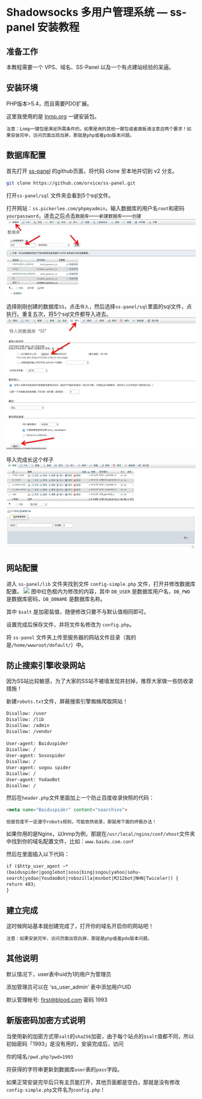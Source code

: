# Shadowsocks 多用户管理系统 — ss-panel 安装教程

## 准备工作
本教程需要一个 VPS、域名、SS-Panel 以及一个有点建站经验的呆逼。

## 安装环境
PHP版本>5.4，而且需要PDO扩展。

这里我使用的是 [lnmp.org](http://lnmp.org/) 一键安装包。

    注意：Lnmp一键包是满足所需条件的，如果是用的其他一键包或者面板请注意这两个要求！如果安装完毕，访问页面出现白屏，那就是php或者pdo版本问题。

## 数据库配置
首先打开 [ss-panel](https://github.com/orvice/ss-panel/tree/v2) 的github页面，将代码 clone 至本地并切到 v2 分支。

```bash
git clone https://github.com/orvice/ss-panel.git
```

打开`ss-panel/sql` 文件夹会看到5个sql文件。

打开网站：`ss.pickerlee.com/phpmyadmin`，输入数据库的用户名`root`和密码`yourpassword`，进去之后点击`数据库`——`新建数据库`——`创建`
![](../images/ss-panel/1.png)

选择刚刚创建的数据库`SS`，点击`导入`，然后选择`ss-panel/sql`里面的sql文件，点执行。重复五次，将5个sql文件都导入进去。
![](../images/ss-panel/2.png)

导入完成长这个样子
![](../images/ss-panel/3.png)

## 网站配置
进入 `ss-panel/lib` 文件夹找到文件 `config-simple.php` 文件，打开并修改数据库配置。
![](.../images/ss-panel/4.png)
图中红色框内为修改的内容，其中 `DB_USER` 是数据库用户名，`DB_PWD` 是数据库密码，`DB_DBNAME` 是数据库名称。

其中 `$salt` 是加密盐值，随便修改只要不与默认值相同即可。

设置完成后保存文件，并将文件名修改为 `config.php`。

将 `ss-panel` 文件夹上传至服务器的网站文件目录（我的是`/home/wwwroot/default/`）中。


## 防止搜索引擎收录网站
因为SS站比较敏感，为了大家的SS站不被墙发现并封掉，推荐大家做一些防收录措施！

新建`robots.txt`文件，屏蔽搜索引擎蜘蛛爬取网站！

```
Disallow: /user
Disallow: /lib
Disallow: /admin
Disallow: /vendor
 
User-agent: Baiduspider
Disallow: /
User-agent: Sosospider
Disallow: /
User-agent: sogou spider
Disallow: /
User-agent: YodaoBot
Disallow: /
```
然后在`header.php`文件<head>里面加上一个防止百度收录快照的代码：
```html
<meta name="Baiduspider" content="noarchive">
```

    但是百度不一定遵守robots规则，可能依然收录，那就用下面的终极办法！

如果你用的是Nginx，以lnmp为例，那就在`/usr/local/nginx/conf/vhost`文件夹中找到你的域名配置文件，比如：`www.baidu.com.conf`

然后在里面插入以下代码：

```
if ($http_user_agent ~* (baiduspider|googlebot|soso|bing|sogou|yahoo|sohu-search|yodao|YoudaoBot|robozilla|msnbot|MJ12bot|NHN|Twiceler)) {
return 403;
}
```

## 建立完成
这时候网站基本就创建完成了，打开你的域名开启你的网站吧！

    注意：如果安装完毕，访问页面出现白屏，那就是php或者pdo版本问题。

## 其他说明

默认情况下，user表中uid为1的用户为管理员

添加管理员可以在 ‘ss_user_admin’ 表中添加用户UID

默认管理帐号: first@blood.com 密码 1993

## 新版密码加密方式说明

当使用新的加密方式带`salt`的`sha256`加密，由于每个站点的`$salt`值都不同，所以初始密码「1993」是没有用的，安装完成后，访问

你的域名`/pwd.php?pwd=1993`

将获得的字符串更新到数据库`user`表的`pass`字段。

如果正常安装完毕后只有主页能打开，其他页面都是空白，那就是没有修改`config-simple.php`文件名为`config.php`！
